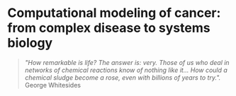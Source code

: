 # Computational modeling of cancer: from complex disease to systems biology



>*"How remarkable is life? The answer is: very. Those of us who deal in networks of chemical reactions know of nothing like it... How could a chemical sludge become a rose, even with billions of years to try.".*<br/>
  >George Whitesides









